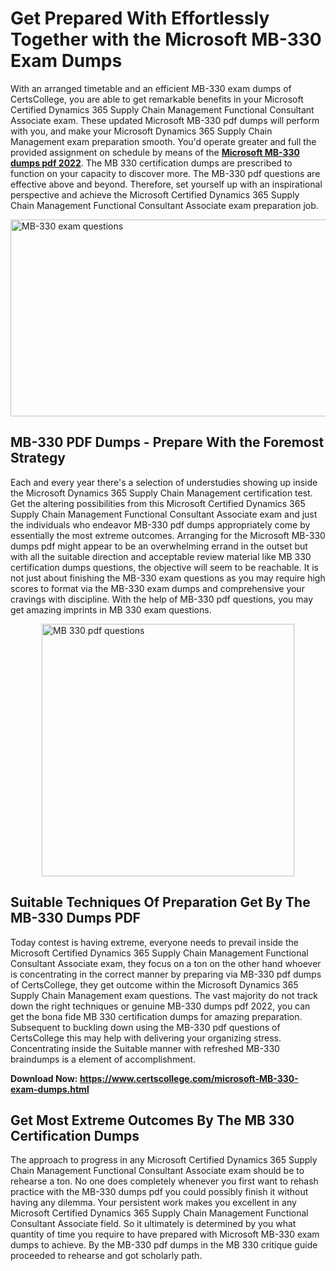 <h1><strong>Get Prepared With Effortlessly Together with the Microsoft MB-330 Exam Dumps&nbsp;</strong></h1>
<p><span style="font-weight: 400;">With an arranged timetable and an efficient  MB-330 exam dumps of CertsCollege, you are able to get remarkable benefits in your Microsoft Certified Dynamics 365 Supply Chain Management Functional Consultant Associate exam. These updated Microsoft MB-330 pdf dumps will perform with you, and make your Microsoft Dynamics 365 Supply Chain Management exam preparation smooth. You'd operate greater and full the provided assignment on schedule by means of the <strong><a href="https://www.certscollege.com/microsoft-MB-330-exam-dumps.html">Microsoft MB-330 dumps pdf 2022</a></strong>. The MB 330 certification dumps are prescribed to function on your capacity to discover more. The  MB-330 pdf questions are effective above and beyond. Therefore, set yourself up with an inspirational perspective and achieve the Microsoft Certified Dynamics 365 Supply Chain Management Functional Consultant Associate exam preparation job.&nbsp;</span></p>
<p><span style="font-weight: 400;"><img style="display: block; margin-left: auto; margin-right: auto;" src="https://i.ibb.co/CPDK3ps/Yellow-and-Blue-Initiative-Blog-Banner.png" alt="MB-330 exam questions" width="559" height="315" /></span></p>
<h2><strong>MB-330 PDF Dumps - Prepare With the Foremost Strategy</strong></h2>
<p><span style="font-weight: 400;">Each and every year there's a selection of understudies showing up inside the Microsoft Dynamics 365 Supply Chain Management certification test. Get the altering possibilities from this Microsoft Certified Dynamics 365 Supply Chain Management Functional Consultant Associate exam and just the individuals who endeavor MB-330 pdf dumps appropriately come by essentially the most extreme outcomes. Arranging for the Microsoft MB-330 dumps pdf might appear to be an overwhelming errand in the outset but with all the suitable direction and acceptable review material like MB 330 certification dumps questions, the objective will seem to be reachable. It is not just about finishing the MB-330 exam questions as you may require high scores to format via the MB-330 exam dumps and comprehensive your cravings with discipline. With the help of MB-330 pdf questions, you may get amazing imprints in MB 330 exam questions.</span></p>
<p><span style="font-weight: 400;"><a href="https://tinyurl.com/ybvfcx8j"><img style="display: block; margin-left: auto; margin-right: auto;" src="https://i.ibb.co/9tMrhdY/Teacher-Appreciation-Invitation.png" alt="MB 330 pdf questions " width="404" height="404" /></a></span></p>
<h2><strong>Suitable Techniques Of Preparation Get By The MB-330 Dumps PDF</strong></h2>
<p><span style="font-weight: 400;">Today contest is having extreme, everyone needs to prevail inside the Microsoft Certified Dynamics 365 Supply Chain Management Functional Consultant Associate exam, they focus on a ton on the other hand whoever is concentrating in the correct manner by preparing via MB-330 pdf dumps of CertsCollege, they get outcome within the Microsoft Dynamics 365 Supply Chain Management exam questions. The vast majority do not track down the right techniques or genuine MB-330 dumps pdf 2022, you can get the bona fide MB 330 certification dumps for amazing preparation. Subsequent to buckling down using the  MB-330 pdf questions of CertsCollege this may help with delivering your organizing stress. Concentrating inside the Suitable manner with refreshed MB-330 braindumps is a element of accomplishment.</span></p>
<p><span style="font-weight: 400;"><strong>Download Now: <a href="https://www.certscollege.com/microsoft-MB-330-exam-dumps.html">https://www.certscollege.com/microsoft-MB-330-exam-dumps.html</a></strong></span></p>
<h2><strong>Get Most Extreme Outcomes By The MB 330 Certification Dumps</strong></h2>
<p><span style="font-weight: 400;">The approach to progress in any Microsoft Certified Dynamics 365 Supply Chain Management Functional Consultant Associate exam should be to rehearse a ton. No one does completely whenever you first want to rehash practice with the MB-330 dumps pdf you could possibly finish it without having any dilemma. Your persistent work makes you excellent in any Microsoft Certified Dynamics 365 Supply Chain Management Functional Consultant Associate field. So it ultimately is determined by you what quantity of time you require to have prepared with Microsoft MB-330 exam dumps to achieve. By the MB-330 pdf dumps in the MB 330 critique guide proceeded to rehearse and got scholarly path.</span></p>
